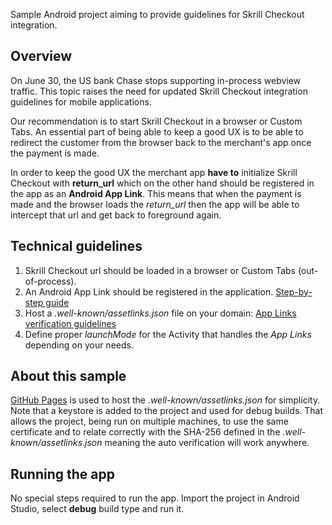 Sample Android project aiming to provide guidelines for Skrill Checkout integration.

## Overview
On June 30, the US bank Chase stops supporting in-process webview traffic. This topic raises the need for updated Skrill Checkout integration 
guidelines for mobile applications.

Our recommendation is to start Skrill Checkout in a browser or Custom Tabs. An essential part of being able to keep a good UX is to be able to 
redirect the customer from the browser back to the merchant's app once the payment is made.

In order to keep the good UX the merchant app **have to** initialize Skrill Checkout with **return_url** which on the other hand should be 
registered in the app as an **Android App Link**. This means that when the payment is made and the browser loads the *return_url* then the app will 
be able to intercept that url and get back to foreground again.

## Technical guidelines
1. Skrill Checkout url should be loaded in a browser or Custom Tabs (out-of-process).
2. An Android App Link should be registered in the application.
[Step-by-step guide](https://developer.android.com/studio/write/app-link-indexing)
3. Host a *.well-known/assetlinks.json* file on your domain:
[App Links verification guidelines](https://developer.android.com/training/app-links/verify-android-applinks)
4. Define proper *launchMode* for the  Activity that handles the *App Links* depending on your needs.

## About this sample
[GitHub Pages](https://github.com/viktormitev1/viktormitev1.github.io) is used to host the *.well-known/assetlinks.json* for simplicity. 
Note that a keystore is added to the project and used for debug builds. That allows the project, being run on multiple machines, to use the same 
certificate and to relate correctly with the SHA-256 defined in the *.well-known/assetlinks.json* meaning the auto verification will work anywhere.

## Running the app
No special steps required to run the app. Import the project in Android Studio, select **debug** build type and run it.
